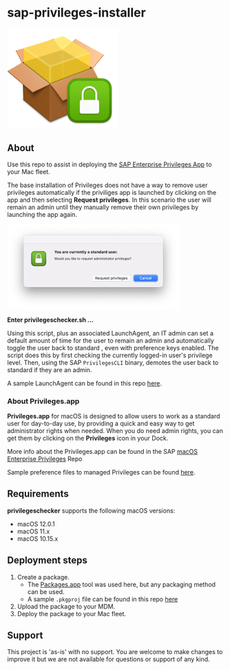 # sap-privileges-installer

<img src="readme-images/privileges_installer_square_icon.png" alt="drawing" width="256"/>

## About 

Use this repo to assist in deploying the [SAP Enterprise Privileges App](https://github.com/SAP/macOS-enterprise-privileges) to your Mac fleet.

The base installation of Privileges does not have a way to remove user privileges automatically if the priviliges app is launched by clicking on the app and then selecting **Request privileges**. In this scenario the user will remain an admin until they manually remove their own privileges by launching the app again.

<img src="readme-images/request_privileges.png" alt="drawing" width="400"/>

**Enter privilegeschecker.sh ...**

Using this script, plus an associated LaunchAgent, an IT admin can set a default amount of time for the user to remain an admin and automatically toggle the user back to standard , even with preference keys enabled. The script does this by first checking the currently logged-in user's privilege level. Then, using the SAP `PrivilegesCLI` binary, demotes the user back to standard if they are an admin.

A sample LaunchAgent can be found in this repo [here](https://github.com/captam3rica/sap-privileges-installer/blob/master/payload/Library/LaunchAgents/com.github.captam3rica.privileges.checker.plist).

### About Privileges.app

**Privileges.app** for macOS is designed to allow users to work as a standard user for day-to-day use, by providing a quick and easy way to get administrator rights when needed. When you do need admin rights, you can get them by clicking on the **Privileges** icon in your Dock.

More info about the Privileges.app can be found in the SAP [macOS Enterprise Privileges](https://github.com/SAP/macOS-enterprise-privileges) Repo

Sample preference files to managed Privileges can be found [here](https://github.com/SAP/macOS-enterprise-privileges/tree/main/application_management).

## Requirements

**privilegeschecker** supports the following macOS versions:

* macOS 12.0.1
* macOS 11.x
* macOS 10.15.x

## Deployment steps

1. Create a package. 
    - The [Packages.app](http://s.sudre.free.fr/Software/Packages/about.html) tool was used here, but any packaging method can be used.
    - A sample `.pkgproj` file can be found in this repo [here](https://github.com/captam3rica/sap-privileges-installer/tree/master/sample-packages-project)
2. Upload the package to your MDM.
3. Deploy the package to your Mac fleet.


## Support

This project is 'as-is' with no support. You are welcome to make changes to improve it but we are not available for questions or support of any kind.
